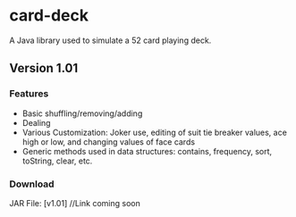 # card-deck
A Java library used to simulate a 52 card playing deck. 
## Version 1.01
### Features
  - Basic shuffling/removing/adding
  - Dealing
  - Various Customization: Joker use, editing of suit tie breaker values, ace high or low, and changing values of face cards
  - Generic methods used in data structures: contains, frequency, sort, toString, clear, etc. 
### Download
JAR File: [v1.01] //Link coming soon
